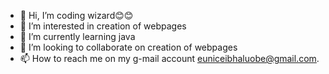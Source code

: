 - 👋 Hi, I’m coding wizard😊😊
- 👀 I’m interested in creation of webpages
- 🌱 I’m currently learning java
- 💞️ I’m looking to collaborate on creation of webpages
- 📫 How to reach me on my g-mail account euniceibhaluobe@gmail.com.

<!---
coding-wizard2009/coding-wizard2009 is a ✨ special ✨ repository because its `README.md` (this file) appears on your GitHub profile.
You can click the Preview link to take a look at your changes.
--->
